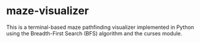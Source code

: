 # maze-visualizer
This is a terminal-based maze pathfinding visualizer implemented in Python using the Breadth-First Search (BFS) algorithm and the curses module.
